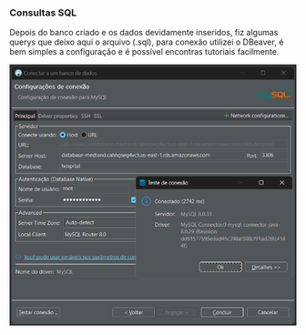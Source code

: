 ### Consultas SQL

Depois do banco criado e os dados devidamente inseridos, fiz algumas querys que deixo aqui o arquivo (.sql), para conexão utilizei o DBeaver, é bem simples a configuração e é possível encontras tutoriais facilmente.

![dbeaver](../img/DBeaver.png)